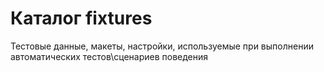 # Каталог fixtures

Тестовые данные, макеты, настройки, используемые при выполнении автоматических тестов\сценариев поведения

